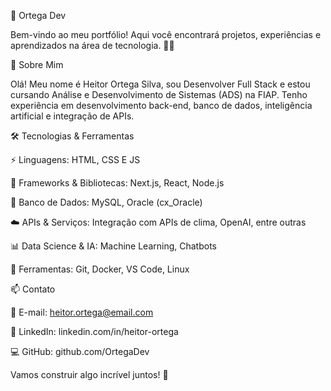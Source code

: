 🚀 Ortega Dev

Bem-vindo ao meu portfólio! Aqui você encontrará projetos, experiências e aprendizados na área de tecnologia. 👨‍💻

📌 Sobre Mim

Olá! Meu nome é Heitor Ortega Silva, sou Desenvolver Full Stack e estou cursando Análise e Desenvolvimento de Sistemas (ADS) na FIAP. Tenho experiência em desenvolvimento back-end, banco de dados, inteligência artificial e integração de APIs.

🛠️ Tecnologias & Ferramentas

⚡ Linguagens: HTML, CSS E JS

🔗 Frameworks & Bibliotecas: Next.js, React, Node.js

💾 Banco de Dados: MySQL, Oracle (cx_Oracle)

☁️ APIs & Serviços: Integração com APIs de clima, OpenAI, entre outras

📊 Data Science & IA: Machine Learning, Chatbots

🔧 Ferramentas: Git, Docker, VS Code, Linux




📫 Contato

📧 E-mail: heitor.ortega@email.com

💼 LinkedIn: linkedin.com/in/heitor-ortega

💻 GitHub: github.com/OrtegaDev

Vamos construir algo incrível juntos! 🚀
